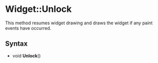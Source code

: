 # Widget::Unlock #

This method resumes widget drawing and draws the widget if any paint events have occurred. 

## Syntax ##

- void **Unlock**()
